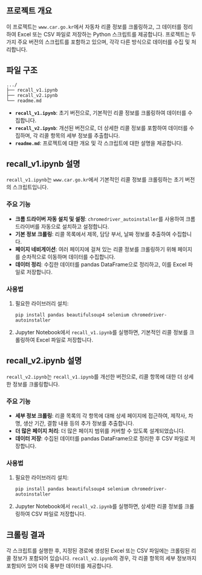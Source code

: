 ## 프로젝트 개요

이 프로젝트는 `www.car.go.kr`에서 자동차 리콜 정보를 크롤링하고, 그 데이터를 정리하여 Excel 또는 CSV 파일로 저장하는 Python 스크립트를 제공합니다. 프로젝트는 두 가지 주요 버전의 스크립트를 포함하고 있으며, 각각 다른 방식으로 데이터를 수집 및 처리합니다.

## 파일 구조

```
.../
├── recall_v1.ipynb
├── recall_v2.ipynb
└── readme.md

```

- **`recall_v1.ipynb`**: 초기 버전으로, 기본적인 리콜 정보를 크롤링하여 데이터를 수집합니다.
- **`recall_v2.ipynb`**: 개선된 버전으로, 더 상세한 리콜 정보를 포함하여 데이터를 수집하며, 각 리콜 항목의 세부 정보를 추출합니다.
- **`readme.md`**: 프로젝트에 대한 개요 및 각 스크립트에 대한 설명을 제공합니다.

## recall_v1.ipynb 설명

`recall_v1.ipynb`는 `www.car.go.kr`에서 기본적인 리콜 정보를 크롤링하는 초기 버전의 스크립트입니다.

### 주요 기능

- **크롬 드라이버 자동 설치 및 설정**: `chromedriver_autoinstaller`를 사용하여 크롬 드라이버를 자동으로 설치하고 설정합니다.
- **기본 정보 크롤링**: 리콜 목록에서 제목, 담당 부서, 날짜 정보를 추출하여 수집합니다.
- **페이지 네비게이션**: 여러 페이지에 걸쳐 있는 리콜 정보를 크롤링하기 위해 페이지를 순차적으로 이동하며 데이터를 수집합니다.
- **데이터 정리**: 수집한 데이터를 pandas DataFrame으로 정리하고, 이를 Excel 파일로 저장합니다.

### 사용법

1. 필요한 라이브러리 설치:
    
    ```
    pip install pandas beautifulsoup4 selenium chromedriver-autoinstaller
    
    ```
    
2. Jupyter Notebook에서 `recall_v1.ipynb`를 실행하면, 기본적인 리콜 정보를 크롤링하여 Excel 파일로 저장합니다.

## recall_v2.ipynb 설명

`recall_v2.ipynb`는 `recall_v1.ipynb`를 개선한 버전으로, 리콜 항목에 대한 더 상세한 정보를 크롤링합니다.

### 주요 기능

- **세부 정보 크롤링**: 리콜 목록의 각 항목에 대해 상세 페이지에 접근하여, 제작사, 차명, 생산 기간, 결함 내용 등의 추가 정보를 추출합니다.
- **더 많은 페이지 처리**: 더 많은 페이지 범위를 커버할 수 있도록 설계되었습니다.
- **데이터 저장**: 수집된 데이터를 pandas DataFrame으로 정리한 후 CSV 파일로 저장합니다.

### 사용법

1. 필요한 라이브러리 설치:
    
    ```
    pip install pandas beautifulsoup4 selenium chromedriver-autoinstaller
    
    ```
    
2. Jupyter Notebook에서 `recall_v2.ipynb`를 실행하면, 상세한 리콜 정보를 크롤링하여 CSV 파일로 저장합니다.

## 크롤링 결과

각 스크립트를 실행한 후, 지정된 경로에 생성된 Excel 또는 CSV 파일에는 크롤링된 리콜 정보가 포함되어 있습니다. `recall_v2.ipynb`의 경우, 각 리콜 항목의 세부 정보까지 포함되어 있어 더욱 풍부한 데이터를 제공합니다.